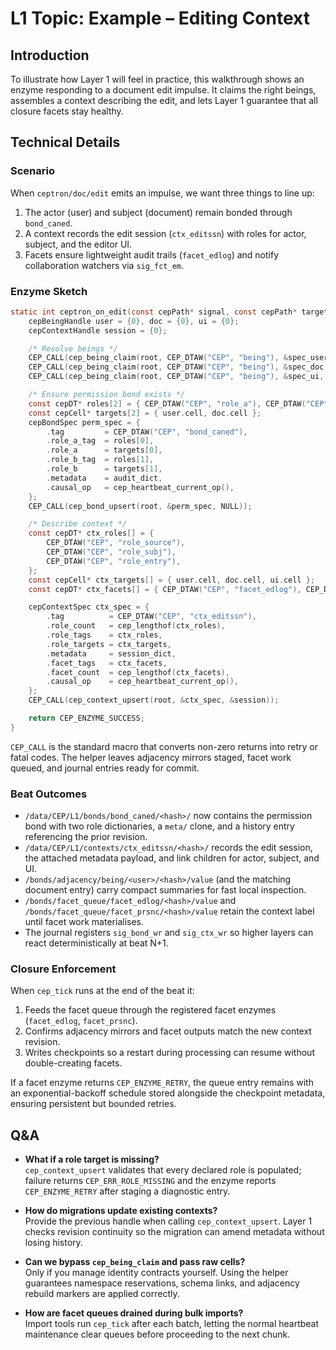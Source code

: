 # L1 Topic: Example – Editing Context

## Introduction
To illustrate how Layer 1 will feel in practice, this walkthrough shows an enzyme responding to a document edit impulse. It claims the right beings, assembles a context describing the edit, and lets Layer 1 guarantee that all closure facets stay healthy.

## Technical Details
### Scenario
When `ceptron/doc/edit` emits an impulse, we want three things to line up:
1. The actor (user) and subject (document) remain bonded through `bond_caned`.
2. A context records the edit session (`ctx_editssn`) with roles for actor, subject, and the editor UI.
3. Facets ensure lightweight audit trails (`facet_edlog`) and notify collaboration watchers via `sig_fct_em`.

### Enzyme Sketch
```c
static int ceptron_on_edit(const cepPath* signal, const cepPath* target) {
    cepBeingHandle user = {0}, doc = {0}, ui = {0};
    cepContextHandle session = {0};

    /* Resolve beings */
    CEP_CALL(cep_being_claim(root, CEP_DTAW("CEP", "being"), &spec_user, &user));
    CEP_CALL(cep_being_claim(root, CEP_DTAW("CEP", "being"), &spec_doc, &doc));
    CEP_CALL(cep_being_claim(root, CEP_DTAW("CEP", "being"), &spec_ui, &ui));

    /* Ensure permission bond exists */
    const cepDT* roles[2] = { CEP_DTAW("CEP", "role_a"), CEP_DTAW("CEP", "role_b") };
    const cepCell* targets[2] = { user.cell, doc.cell };
    cepBondSpec perm_spec = {
        .tag         = CEP_DTAW("CEP", "bond_caned"),
        .role_a_tag  = roles[0],
        .role_a      = targets[0],
        .role_b_tag  = roles[1],
        .role_b      = targets[1],
        .metadata    = audit_dict,
        .causal_op   = cep_heartbeat_current_op(),
    };
    CEP_CALL(cep_bond_upsert(root, &perm_spec, NULL));

    /* Describe context */
    const cepDT* ctx_roles[] = {
        CEP_DTAW("CEP", "role_source"),
        CEP_DTAW("CEP", "role_subj"),
        CEP_DTAW("CEP", "role_entry"),
    };
    const cepCell* ctx_targets[] = { user.cell, doc.cell, ui.cell };
    const cepDT* ctx_facets[] = { CEP_DTAW("CEP", "facet_edlog"), CEP_DTAW("CEP", "facet_prsnc") };

    cepContextSpec ctx_spec = {
        .tag          = CEP_DTAW("CEP", "ctx_editssn"),
        .role_count   = cep_lengthof(ctx_roles),
        .role_tags    = ctx_roles,
        .role_targets = ctx_targets,
        .metadata     = session_dict,
        .facet_tags   = ctx_facets,
        .facet_count  = cep_lengthof(ctx_facets),
        .causal_op    = cep_heartbeat_current_op(),
    };
    CEP_CALL(cep_context_upsert(root, &ctx_spec, &session));

    return CEP_ENZYME_SUCCESS;
}
```
`CEP_CALL` is the standard macro that converts non-zero returns into retry or fatal codes. The helper leaves adjacency mirrors staged, facet work queued, and journal entries ready for commit.

### Beat Outcomes
- `/data/CEP/L1/bonds/bond_caned/<hash>/` now contains the permission bond with two role dictionaries, a `meta/` clone, and a history entry referencing the prior revision.
- `/data/CEP/L1/contexts/ctx_editssn/<hash>/` records the edit session, the attached metadata payload, and link children for actor, subject, and UI.
- `/bonds/adjacency/being/<user>/<hash>/value` (and the matching document entry) carry compact summaries for fast local inspection.
- `/bonds/facet_queue/facet_edlog/<hash>/value` and `/bonds/facet_queue/facet_prsnc/<hash>/value` retain the context label until facet work materialises.
- The journal registers `sig_bond_wr` and `sig_ctx_wr` so higher layers can react deterministically at beat N+1.

### Closure Enforcement
When `cep_tick` runs at the end of the beat it:
1. Feeds the facet queue through the registered facet enzymes (`facet_edlog`, `facet_prsnc`).
2. Confirms adjacency mirrors and facet outputs match the new context revision.
3. Writes checkpoints so a restart during processing can resume without double-creating facets.

If a facet enzyme returns `CEP_ENZYME_RETRY`, the queue entry remains with an exponential-backoff schedule stored alongside the checkpoint metadata, ensuring persistent but bounded retries.

## Q&A
- **What if a role target is missing?**  
  `cep_context_upsert` validates that every declared role is populated; failure returns `CEP_ERR_ROLE_MISSING` and the enzyme reports `CEP_ENZYME_RETRY` after staging a diagnostic entry.

- **How do migrations update existing contexts?**  
  Provide the previous handle when calling `cep_context_upsert`. Layer 1 checks revision continuity so the migration can amend metadata without losing history.

- **Can we bypass `cep_being_claim` and pass raw cells?**  
  Only if you manage identity contracts yourself. Using the helper guarantees namespace reservations, schema links, and adjacency rebuild markers are applied correctly.

- **How are facet queues drained during bulk imports?**  
  Import tools run `cep_tick` after each batch, letting the normal heartbeat maintenance clear queues before proceeding to the next chunk.
